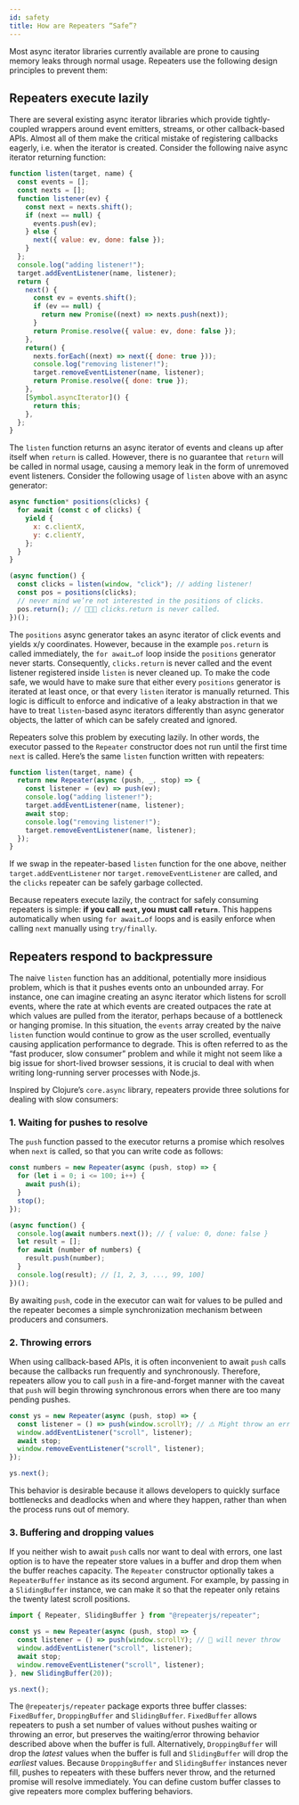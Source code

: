 ```yaml
---
id: safety
title: How are Repeaters “Safe”?
---
```


Most async iterator libraries currently available are prone to causing memory leaks through normal usage. Repeaters use the following design principles to prevent them:

## Repeaters execute lazily
There are several existing async iterator libraries which provide tightly-coupled wrappers around event emitters, streams, or other callback-based APIs. Almost all of them make the critical mistake of registering callbacks eagerly, i.e. when the iterator is created. Consider the following naive async iterator returning function:

```js
function listen(target, name) {
  const events = [];
  const nexts = [];
  function listener(ev) {
    const next = nexts.shift();
    if (next == null) {
      events.push(ev);
    } else {
      next({ value: ev, done: false });
    }
  };
  console.log("adding listener!");
  target.addEventListener(name, listener);
  return {
    next() {
      const ev = events.shift();
      if (ev == null) {
        return new Promise((next) => nexts.push(next));
      }
      return Promise.resolve({ value: ev, done: false });
    },
    return() {
      nexts.forEach((next) => next({ done: true }));
      console.log("removing listener!");
      target.removeEventListener(name, listener);
      return Promise.resolve({ done: true });
    },
    [Symbol.asyncIterator]() {
      return this;
    },
  };
}
```

The `listen` function returns an async iterator of events and cleans up after itself when `return` is called. However, there is no guarantee that `return` will be called in normal usage, causing a memory leak in the form of unremoved event listeners. Consider the following usage of `listen` above with an async generator:

```js
async function* positions(clicks) {
  for await (const c of clicks) {
    yield {
      x: c.clientX,
      y: c.clientY,
    };
  }
}

(async function() {
  const clicks = listen(window, "click"); // adding listener!
  const pos = positions(clicks);
  // never mind we’re not interested in the positions of clicks.
  pos.return(); // 💭💭💭 clicks.return is never called.
})();
```

The `positions` async generator takes an async iterator of click events and yields x/y coordinates. However, because in the example `pos.return` is called immediately, the `for await…of` loop inside the `positions` generator never starts. Consequently, `clicks.return` is never called and the event listener registered inside `listen` is never cleaned up. To make the code safe, we would have to make sure that either every `positions` generator is iterated at least once, or that every `listen` iterator is manually returned. This logic is difficult to enforce and indicative of a leaky abstraction in that we have to treat `listen`-based async iterators differently than async generator objects, the latter of which can be safely created and ignored.

Repeaters solve this problem by executing lazily. In other words, the executor passed to the `Repeater` constructor does not run until the first time `next` is called. Here’s the same `listen` function written with repeaters:

```js
function listen(target, name) {
  return new Repeater(async (push, _, stop) => {
    const listener = (ev) => push(ev);
    console.log("adding listener!");
    target.addEventListener(name, listener);
    await stop;
    console.log("removing listener!");
    target.removeEventListener(name, listener);
  });
}
```

If we swap in the repeater-based `listen` function for the one above, neither `target.addEventListener` nor `target.removeEventListener` are called, and the `clicks` repeater can be safely garbage collected.

Because repeaters execute lazily, the contract for safely consuming repeaters is simple: **if you call `next`, you must call `return`**. This happens automatically when using `for await…of` loops and is easily enforce when calling `next` manually using `try/finally`.

## Repeaters respond to backpressure
The naive `listen` function has an additional, potentially more insidious problem, which is that it pushes events onto an unbounded array. For instance, one can imagine creating an async iterator which listens for scroll events, where the rate at which events are created outpaces the rate at which values are pulled from the iterator, perhaps because of a bottleneck or hanging promise. In this situation, the `events` array created by the naive `listen` function would continue to grow as the user scrolled, eventually causing application performance to degrade. This is often referred to as the “fast producer, slow consumer” problem and while it might not seem like a big issue for short-lived browser sessions, it is crucial to deal with when writing long-running server processes with Node.js.

Inspired by Clojure’s `core.async` library, repeaters provide three solutions for dealing with slow consumers:

### 1. Waiting for pushes to resolve
The `push` function passed to the executor returns a promise which resolves when `next` is called, so that you can write code as follows:

```js
const numbers = new Repeater(async (push, stop) => {
  for (let i = 0; i <= 100; i++) {
    await push(i);
  }
  stop();
});

(async function() {
  console.log(await numbers.next()); // { value: 0, done: false }
  let result = [];
  for await (number of numbers) {
    result.push(number);
  }
  console.log(result); // [1, 2, 3, ..., 99, 100]
})();
```

By awaiting `push`, code in the executor can wait for values to be pulled and the repeater becomes a simple synchronization mechanism between producers and consumers.

### 2. Throwing errors

When using callback-based APIs, it is often inconvenient to await `push` calls because the callbacks run frequently and synchronously. Therefore, repeaters allow you to call `push` in a fire-and-forget manner with the caveat that `push` will begin throwing synchronous errors when there are too many pending pushes.

```js
const ys = new Repeater(async (push, stop) => {
  const listener = () => push(window.scrollY); // ⚠️ Might throw an error!
  window.addEventListener("scroll", listener);
  await stop;
  window.removeEventListener("scroll", listener);
});

ys.next();
```

This behavior is desirable because it allows developers to quickly surface bottlenecks and deadlocks when and where they happen, rather than when the process runs out of memory.

### 3. Buffering and dropping values

If you neither wish to await `push` calls nor want to deal with errors, one last option is to have the repeater store values in a buffer and drop them when the buffer reaches capacity. The `Repeater` constructor optionally takes a `RepeaterBuffer` instance as its second argument. For example, by passing in a `SlidingBuffer` instance, we can make it so that the repeater only retains the twenty latest scroll positions.

```js
import { Repeater, SlidingBuffer } from "@repeaterjs/repeater";

const ys = new Repeater(async (push, stop) => {
  const listener = () => push(window.scrollY); // 🙂 will never throw
  window.addEventListener("scroll", listener);
  await stop;
  window.removeEventListener("scroll", listener);
}, new SlidingBuffer(20));

ys.next();
```

The `@repeaterjs/repeater` package exports three buffer classes: `FixedBuffer`, `DroppingBuffer` and `SlidingBuffer`. `FixedBuffer` allows repeaters to push a set number of values without pushes waiting or throwing an error, but preserves the waiting/error throwing behavior described above when the buffer is full. Alternatively, `DroppingBuffer` will drop the *latest* values when the buffer is full and `SlidingBuffer` will drop the *earliest* values. Because `DroppingBuffer` and `SlidingBuffer` instances never fill, pushes to repeaters with these buffers never throw, and the returned promise will resolve immediately. You can define custom buffer classes to give repeaters more complex buffering behaviors.

